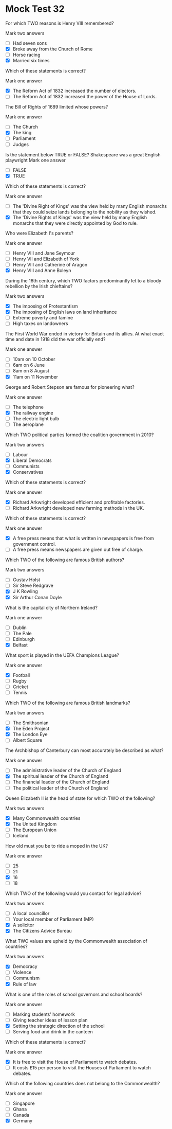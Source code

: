 # Mock Test 32

For which TWO reasons is Henry VIII remembered?

Mark two answers

- [ ]  Had seven sons
- [x]  Broke away from the Church of Rome
- [ ]  Horse racing
- [x]  Married six times

Which of these statements is correct?

Mark one answer

- [x]  The Reform Act of 1832 increased the number of electors.
- [ ]  The Reform Act of 1832 increased the power of the House of Lords.

The Bill of Rights of 1689 limited whose powers?

Mark one answer

- [ ]  The Church
- [x]  The king
- [ ]  Parliament
- [ ]  Judges

Is the statement below TRUE or FALSE?
Shakespeare was a great English playwright
Mark one answer

- [ ]  FALSE
- [x]  TRUE

Which of these statements is correct?

Mark one answer

- [ ]  The 'Divine Right of Kings' was the view held by many English monarchs that they could seize lands belonging to the nobility as they wished.
- [x]  The 'Divine Rights of Kings' was the view held by many English monarchs that they were directly appointed by God to rule.

Who were Elizabeth I's parents?

Mark one answer

- [ ]  Henry VIII and Jane Seymour
- [ ]  Henry VII and Elizabeth of York
- [ ]  Henry VIII and Catherine of Aragon
- [x]  Henry VIII and Anne Boleyn

During the 16th century, which TWO factors predominantly let to a bloody rebellion by the Irish chieftains?

Mark two answers

- [x]  The imposing of Protestantism
- [x]  The imposing of English laws on land inheritance
- [ ]  Extreme poverty and famine
- [ ]  High taxes on landowners

The First World War ended in victory for Britain and its allies. At what exact time and date in 1918 did the war officially end?

Mark one answer

- [ ]  10am on 10 October
- [ ]  6am on 6 June
- [ ]  8am on 8 August
- [x]  11am on 11 November

George and Robert Stepson are famous for pioneering what?

Mark one answer

- [ ]  The telephone
- [x]  The railway engine
- [ ]  The electric light bulb
- [ ]  The aeroplane

Which TWO political parties formed the coalition government in 2010?

Mark two answers

- [ ]  Labour
- [x]  Liberal Democrats
- [ ]  Communists
- [x]  Conservatives

Which of these statements is correct?

Mark one answer

- [x]  Richard Arkwright developed efficient and profitable factories.
- [ ]  Richard Arkwright developed new farming methods in the UK.

Which of these statements is correct?

Mark one answer

- [x]  A free press means that what is written in newspapers is free from government control.
- [ ]  A free press means newspapers are given out free of charge.

Which TWO of the following are famous British authors?

Mark two answers

- [ ]  Gustav Holst
- [ ]  Sir Steve Redgrave
- [x]  J K Rowling
- [x]  Sir Arthur Conan Doyle

What is the capital city of Northern Ireland?

Mark one answer

- [ ]  Dublin
- [ ]  The Pale
- [ ]  Edinburgh
- [x]  Belfast

What sport is played in the UEFA Champions League?

Mark one answer

- [x]  Football
- [ ]  Rugby
- [ ]  Cricket
- [ ]  Tennis

Which TWO of the following are famous British landmarks?

Mark two answers

- [ ]  The Smithsonian
- [x]  The Eden Project
- [x]  The London Eye
- [ ]  Albert Square

The Archbishop of Canterbury can most accurately be described as what?

Mark one answer

- [ ]  The administrative leader of the Church of England
- [x]  The spiritual leader of the Church of England
- [ ]  The financial leader of the Church of England
- [ ]  The political leader of the Church of England

Queen Elizabeth II is the head of state for which TWO of the following?

Mark two answers

- [x]  Many Commonwealth countries
- [x]  The United Kingdom
- [ ]  The European Union
- [ ]  Iceland

How old must you be to ride a moped in the UK?

Mark one answer

- [ ]  25
- [ ]  21
- [x]  16
- [ ]  18

Which TWO of the following would you contact for legal advice?

Mark two answers

- [ ]  A local councillor
- [ ]  Your local member of Parliament (MP)
- [x]  A solicitor
- [x]  The Citizens Advice Bureau

What TWO values are upheld by the Commonwealth association of countries?

Mark two answers

- [x]  Democracy
- [ ]  Violence
- [ ]  Communism
- [x]  Rule of law

What is one of the roles of school governors and school boards?

Mark one answer

- [ ]  Marking students' homework
- [ ]  Giving teacher ideas of lesson plan
- [x]  Setting the strategic direction of the school
- [ ]  Serving food and drink in the canteen

Which of these statements is correct?

Mark one answer

- [x]  It is free to visit the House of Parliament to watch debates.
- [ ]  It costs £15 per person to visit the Houses of Parliament to watch debates.

Which of the following countries does not belong to the Commonwealth?

Mark one answer

- [ ]  Singapore
- [ ]  Ghana
- [ ]  Canada
- [x]  Germany